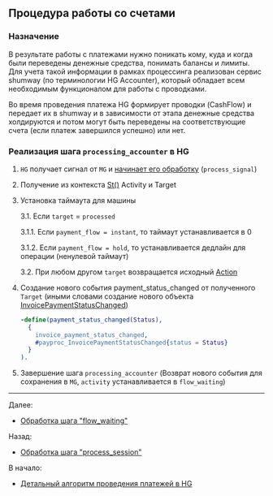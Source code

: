 ## Процедура работы со счетами

### Назначение

В результате работы с платежами нужно поникать кому, куда и когда были переведены 
денежные средства, понимать балансы и лимиты. Для учета такой информации в
рамках процессинга реализован сервис shumway (по терминологии HG Accounter),
который обладает всем необходимым функционалом для работы с проводками.

Во время проведения платежа HG формирует проводки (CashFlow) и передает их
в shumway и в зависимости от этапа денежные средства холдируются и потом могут 
быть переведены на соответствующие счета (если платеж завершился успешно) или нет.

### Реализация шага `processing_accounter` в HG

1. `HG` получает сигнал от `MG` и [начинает его обработку](../../machinegun/machinegun-signal-processing-workflow.md) (`process_signal`)

2. Получение из контекста [St()](docs/hellgate/meta/st.md) Activity и Target

3. Установка таймаута для машины

    3.1. Если `target` = `processed`

    3.1.1. Если `payment_flow = instant`, то таймаут устанавливается в 0

    3.1.2. Если `payment_flow = hold`, то устанавливается дедлайн для операции (ненулевой таймаут)

    3.2. При любом другом `target` возвращается исходный [Action]()

4. Создание нового события payment_status_changed от полученного `Target` (иными словами 
   создание нового объекта [InvoicePaymentStatusChanged](https://github.com/valitydev/damsel/blob/master/proto/payment_processing.thrift#L226))

   ```erlang
   -define(payment_status_changed(Status),
     {
       invoice_payment_status_changed, 
       #payproc_InvoicePaymentStatusChanged{status = Status}
     }
   ).
   ```
5. Завершение шага `processing_accounter` 
   (Возврат нового события для сохранения в `MG`, `activity` устанавливается в `flow_waiting`)


---

Далее:
- [Обработка шага "flow_waiting"](flow-waiting.md)

Назад:
- [Обработка шага "process_session"](process-session.md)

В начало:
- [Детальный алгоритм проведения платежей в HG](../hg-payment-workflow.md)
